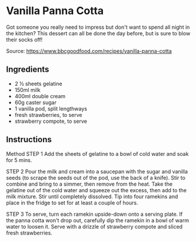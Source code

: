 # Vanilla Panna Cotta

Got someone you really need to impress but don't want to spend all night in the kitchen? This dessert can all be done the day before, but is sure to blow their socks off!

Source: https://www.bbcgoodfood.com/recipes/vanilla-panna-cotta

## Ingredients

- 2 ½ sheets gelatine
- 150ml milk
- 400ml double cream
- 60g caster sugar
- 1 vanilla pod, split lengthways
- fresh strawberries, to serve
- strawberry compote, to serve

## Instructions

Method
STEP 1
Add the sheets of gelatine to a bowl of cold water and soak for 5 mins.

STEP 2
Pour the milk and cream into a saucepan with the sugar and vanilla seeds (to scrape the seeds out of the pod, use the back of a knife). Stir to combine and bring to a simmer, then remove from the heat. Take the gelatine out of the cold water and squeeze out the excess, then add to the milk mixture. Stir until completely dissolved. Tip into four ramekins and place in the fridge to set for at least a couple of hours.

STEP 3
To serve, turn each ramekin upside-down onto a serving plate. If the panna cotta won't drop out, carefully dip the ramekin in a bowl of warm water to loosen it. Serve with a drizzle of strawberry compote and sliced fresh strawberries.

